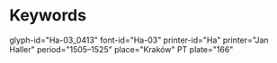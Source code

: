 # Keywords
glyph-id="Ha-03_0413"
font-id="Ha-03"
printer-id="Ha"
printer="Jan Haller"
period="1505–1525"
place="Kraków"
PT plate="166"
